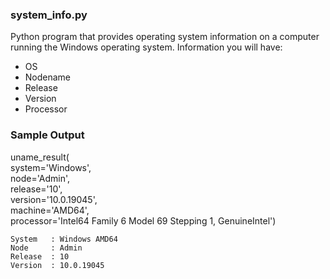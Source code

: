 ### system_info.py

Python program that provides operating system information on a computer running the Windows operating system.
Information you will have:
* OS
* Nodename
* Release
* Version
* Processor

### Sample Output
uname_result(  
              system='Windows',  
              node='Admin',  
              release='10',  
              version='10.0.19045',  
              machine='AMD64',  
              processor='Intel64 Family 6 Model 69 Stepping 1, GenuineIntel')  
              
    System   : Windows AMD64
    Node     : Admin
    Release  : 10
    Version  : 10.0.19045
